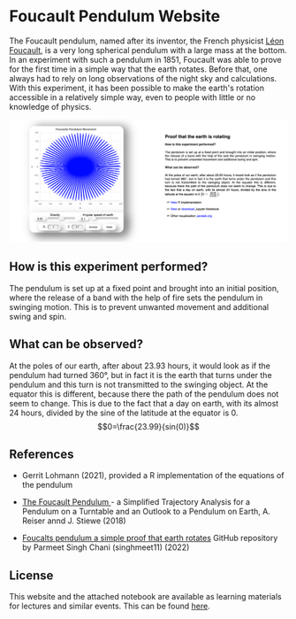 # Foucault Pendulum Website

The Foucault pendulum, named after its inventor, the French physicist [Léon Foucault](https://en.wikipedia.org/wiki/L%C3%A9on_Foucault), is a very long spherical pendulum with a large mass at the bottom. In an experiment with such a pendulum in 1851, Foucault was able to prove for the first time in a simple way that the earth rotates. Before that, one always had to rely on long observations of the night sky and calculations. With this experiment, it has been possible to make the earth's rotation accessible in a relatively simple way, even to people with little or no knowledge of physics.

![Website image](images/website.png)

## How is this experiment performed?

The pendulum is set up at a fixed point and brought into an initial position, where the release of a band with the help of fire sets the pendulum in swinging motion. This is to prevent unwanted movement and additional swing and spin.

## What can be observed?

At the poles of our earth, after about 23.93 hours, it would look as if the pendulum had turned 360°, but in fact it is the earth that turns under the pendulum and this turn is not transmitted to the swinging object. At the equator this is different, because there the path of the pendulum does not seem to change. This is due to the fact that a day on earth, with its almost 24 hours, divided by the sine of the latitude at
the equator is 0. $$0=\frac{23.99}{sin(0)}$$

## References

- Gerrit Lohmann (2021), provided a R implementation of the equations of the pendulum

- <a target="_blank" href="https://www.kip.uni-heidelberg.de/image/f/oeffwiss/pendel/Foucault.pdf"> The Foucault Pendulum </a> - a Simplified Trajectory Analysis for a Pendulum on a Turntable and an Outlook to a Pendulum on Earth, A. Reiser annd J. Stiewe (2018)
- <a target="blank" href="https://github.com/singhmeet11/Foucalt-s-pendulum-a-simple-proof-that-earth-rotates">Foucalts pendulum a simple proof that earth rotates</a> GitHub repository by Parmeet Singh Chani (singhmeet11) (2022)

## License

This website and the attached notebook are available as learning materials for lectures and similar events.
This can be found [here](https://b-schwertfeger.de/projects/awi-work/FoucaultsPendulum/).
